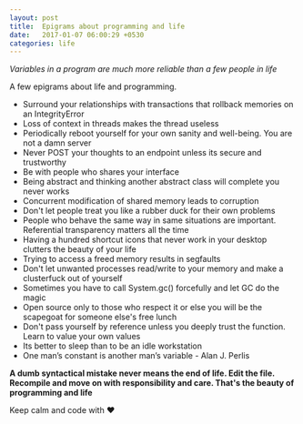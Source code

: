 ```yaml
---
layout: post
title:  Epigrams about programming and life
date:   2017-01-07 06:00:29 +0530
categories: life
---
```


*Variables in a program are much more reliable than a few people in life*

A few epigrams about life and programming.

- Surround your relationships with transactions that rollback memories on an IntegrityError
- Loss of context in threads makes the thread useless
- Periodically reboot yourself for your own sanity and well-being. You are not a damn server
- Never POST your thoughts to an endpoint unless its secure and trustworthy
- Be with people who shares your interface
- Being abstract and thinking another abstract class will complete you never works
- Concurrent modification of shared memory leads to corruption
- Don't let people treat you like a rubber duck for their own problems
- People who behave the same way in same situations are important. Referential transparency matters all the time
- Having a hundred shortcut icons that never work in your desktop clutters the beauty of your life
- Trying to access a freed memory results in segfaults
- Don't let unwanted processes read/write to your memory and make a clusterfuck out of yourself
- Sometimes you have to call System.gc() forcefully and let GC do the magic
- Open source only to those who respect it or else you will be the scapegoat for someone else's free lunch
- Don't pass yourself by reference unless you deeply trust the function. Learn to value your own values
- Its better to sleep than to be an idle workstation
- One man’s constant is another man’s variable - Alan J. Perlis

**A dumb syntactical mistake never means the end of life. Edit the file. Recompile and move on with responsibility and care. That's the beauty of programming and life**

Keep calm and code with :heart:
